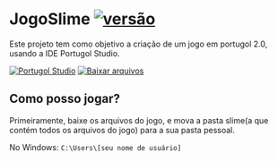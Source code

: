 # JogoSlime [![versão](https://img.shields.io/badge/versão_atual-alpha-4169E1.svg)](https://github.com/Mateus-Hirt/JogoSlime/archive/master.zip)

Este projeto tem como objetivo a criação de um jogo em portugol 2.0, usando a IDE Portugol Studio.

[![Portugol Studio](https://img.shields.io/badge/Github-{Portugol_Studio}-4169E1.svg?style=for-the-badge&logo=github)](https://github.com/UNIVALI-LITE/Portugol-Studio)
[![Baixar arquivos](https://img.shields.io/badge/Baixar-Arquivos_do_jogo-4169E1.svg?style=for-the-badge&logo=github)](https://github.com/Mateus-Hirt/JogoSlime/archive/master.zip)



## Como posso jogar?
Primeiramente, baixe os arquivos do jogo, e mova a pasta slime(a que contém todos os arquivos do jogo) para a sua pasta pessoal.

No Windows: `C:\Users\[seu nome de usuário]`
